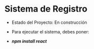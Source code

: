 <h1> Sistema de Registro</h1> 

- Estado del Proyecto: En construcción

- Para ejecutar el sistema, debes poner:
- 
  ***npm install react***
